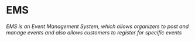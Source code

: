 # EMS
_EMS is an Event Management System, which allows organizers to post and manage events and also allows customers to register for specific events_
